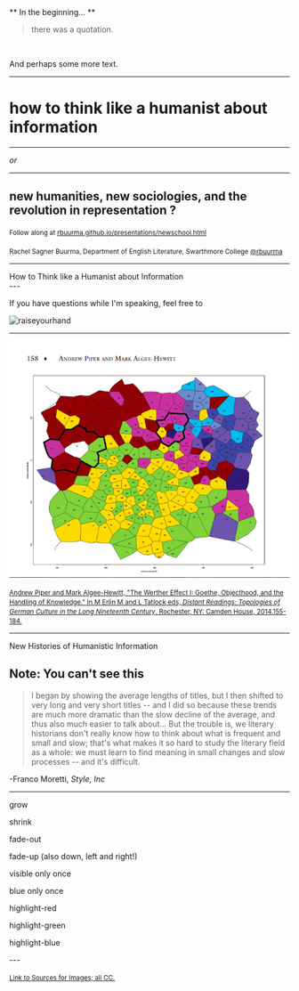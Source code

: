 <div align="left">
** In the beginning... **
<br>

> there was a quotation. 

<br>

And perhaps some more text.

</div>

---

# how to think like a humanist about information

---

_or_

---

## new humanities, new sociologies, and the revolution in representation ?

<small>Follow along at [rbuurma.github.io/presentations/newschool.html](http://theotherdh.com/presentations/newschool.html)</small>
<br>
<br><small>Rachel Sagner Buurma, Department of English Literature, Swarthmore College [@rbuurma](http://twitter.com/rbuurma)</small>

---
<section data-background="BuurmaImage2.jpg">
How to Think like a Humanist about Information
</section>
---

If you have questions while I'm speaking, feel free to

![raiseyourhand](dograisinghand.gif)

---

![Werther topology](Werther.png)

[<small>Andrew Piper and Mark Algee-Hewitt, "The Werther Effect I: Goethe, Objecthood, and the Handling of Knowledge." In M Erlin M and L Tatlock eds, *Distant Readings: Topologies of German Culture in the Long Nineteenth Century*. Rochester, NY: Camden House, 2014.155-184.</small>](http://piperlab.mcgill.ca/pdfs/WertherEffect1.pdf)

---

<section data-background="eniacwomen.jpg">
New Histories of Humanistic Information
</section>

Note:
You can't see this
---

> I began by showing the average lengths of titles, but I then shifted to very long and very short titles -- and I did so because these trends are much more dramatic than the slow decline of the average, and thus also much easier to talk about... But the trouble is, we literary historians don't really know how to think about what is frequent and small and slow; that's what makes it so hard to study the literary field as a whole: we must learn to find meaning in small changes and slow processes -- and it's difficult.

-Franco Moretti, *Style, Inc*

---
<section>
    <p class="fragment grow">grow</p>
    <p class="fragment shrink">shrink</p>
    <p class="fragment fade-out">fade-out</p>
    <p class="fragment fade-up">fade-up (also down, left and right!)</p>
    <p class="fragment current-visible">visible only once</p>
    <p class="fragment highlight-current-blue">blue only once</p>
    <p class="fragment highlight-red">highlight-red</p>
    <p class="fragment highlight-green">highlight-green</p>
    <p class="fragment highlight-blue">highlight-blue</p>
</section>
---

<small>[Link to Sources for Images; all CC.]()</small>
